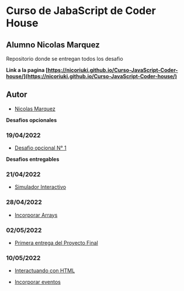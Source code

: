 # Curso de JabaScript de Coder House

## Alumno Nicolas Marquez

Repositorio donde se entregan todos los desafio

**Link a la pagina [https://nicoriuki.github.io/Curso-JavaScript-Coder-house/](https://nicoriuki.github.io/Curso-JavaScript-Coder-house/)**

## Autor

- [Nicolas Marquez](https://github.com/nicoriuki)

**Desafios opcionales**

### **19/04/2022**

- [ Desafio opcional N° 1](https://nicoriuki.github.io/Curso-JavaScript-Coder-house/desafio%20opcional%201/index.html)

**Desafios entregables**

### **21/04/2022**

- [Simulador Interactivo](https://nicoriuki.github.io/Curso-JavaScript-Coder-house/Simulador%20interactivo/index.html)

### **28/04/2022**

- [Incorporar Arrays](https://nicoriuki.github.io/Curso-JavaScript-Coder-house/Incorporar%20Arrays/index.html)

### **02/05/2022**

- [Primera entrega del Proyecto Final](https://nicoriuki.github.io/Curso-JavaScript-Coder-house/Primera%20entrega%20del%20Proyecto%20Final/index.html)

### **10/05/2022**

- [Interactuando con HTML](https://nicoriuki.github.io/Curso-JavaScript-Coder-house/interactuar%20con%20HTML/index.html)

- [ Incorporar eventos](https://nicoriuki.github.io/Curso-JavaScript-Coder-house/Incorporar%20eventos/index.html)
